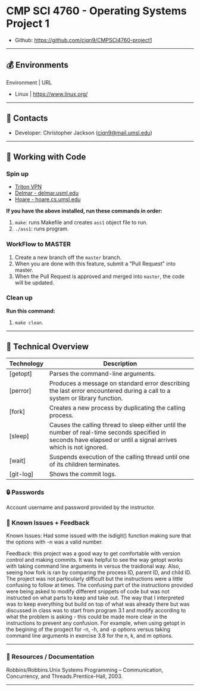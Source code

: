 # CMP SCI 4760 - Operating Systems Project 1

- Github: https://github.com/cjqn9/CMPSCI4760-project1

---
## :moneybag: Environments

Environment | URL
- Linux | https://www.linux.org/

---
## :briefcase: Contacts

- Developer: Christopher Jackson (cjqn9@mail.umsl.edu)

---
## :money_with_wings: Working with Code

### Spin up

* [Triton VPN](https://www.umsl.edu/technology/networking/TritonVPN/index.html)
* [Delmar - delmar.usml.edu](http://www.umsl.edu/technology/unix/)
* [Hoare - hoare.cs.umsl.edu]()

**If you have the above installed, run these commands in order:**

1. `make`: runs Makefile and creates `ass1` object file to run.
1. `./ass1`: runs program.

### WorkFlow to MASTER

1. Create a new branch off the `master` branch.
1. When you are done with this feature, submit a "Pull Request" into master.
1. When the Pull Request is approved and merged into `master`, the code will be updated.

### Clean up

**Run this command:**
1. `make clean`.

---

## :bento: Technical Overview

Technology | Description
--- | ---
[getopt] | Parses the command-line arguments. 
[perror] | Produces a message on standard error describing the last error encountered during a call to a system or library function.
[fork]   | Creates a new process by duplicating the calling process.
[sleep]  | Causes the calling thread to sleep either until the number of real-time seconds specified in seconds have elapsed or until a signal arrives which is not ignored.
[wait]   | Suspends execution of the calling thread until one of its children terminates.
[git-log] | Shows the commit logs.

### :lock: Passwords

Account username and password provided by the instructor.

### :rotating_light: Known Issues + Feedback

Known Issues: Had some issued with the isdigit() function making sure that the options with -n was
a valid number. 

Feedback: this project was a good way to get comfortable with version control and making commits. It
was helpful to see the way getopt works with taking command line arguments in versus the traidional
way. Also, seeing how fork is ran by comparing the process ID, parent ID, and child ID. 
The project was not particularly difficult but the instructions were a little confusing to follow at times.
The confusing part of the instructions provided were being asked to modify different snippets of code
but was not instructed on what parts to keep and take out. The way that I interpreted was to keep 
everything but build on top of what was already there but was discussed in class was to start from 
program 3.1 and modify according to what the problem is asking - this could be made more clear in the
instructions to prevent any confusion. For example, when using getopt in the begining of the progect 
for -n, -h, and -p options versus taking command line arguments in exercise 3.8 for the n, k, and m
options. 

---
### :memo: Resources / Documentation

Robbins/Robbins.Unix Systems Programming – Communication, Concurrency, and Threads.Prentice-Hall, 2003.

---

